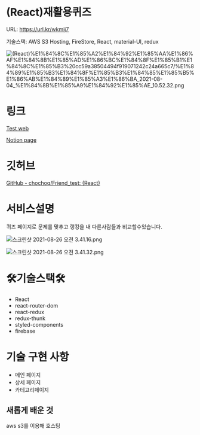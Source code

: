 # (React)재활용퀴즈

URL: https://url.kr/wkmij7

기술스택: AWS S3 Hosting, FireStore, React, material-UI, redux


![(React)%E1%84%8C%E1%85%A2%E1%84%92%E1%85%AA%E1%86%AF%E1%84%8B%E1%85%AD%E1%86%BC%E1%84%8F%E1%85%B1%E1%84%8C%E1%85%B3%20cc59a38504494f919071242c24a665c7/%E1%84%89%E1%85%B3%E1%84%8F%E1%85%B3%E1%84%85%E1%85%B5%E1%86%AB%E1%84%89%E1%85%A3%E1%86%BA_2021-08-04_%E1%84%8B%E1%85%A9%E1%84%92%E1%85%AE_10.52.32.png](https://persistent-fruit-85b.notion.site/image/https%3A%2F%2Fs3-us-west-2.amazonaws.com%2Fsecure.notion-static.com%2F78aa50b4-0d04-421a-a14d-ec02a5fe322e%2F%E1%84%89%E1%85%B3%E1%84%8F%E1%85%B3%E1%84%85%E1%85%B5%E1%86%AB%E1%84%89%E1%85%A3%E1%86%BA_2021-08-04_%E1%84%8B%E1%85%A9%E1%84%92%E1%85%AE_10.52.32.png?table=block&id=cc59a385-0449-4f91-9071-242c24a665c7&spaceId=a07b9679-e55c-4b34-ad51-a4e7fac6c83a&width=480&userId=&cache=v2)

# 링크

[Test web](https://url.kr/wkmij7)

[Notion page](https://persistent-fruit-85b.notion.site/React-3d70f92f1f5842f091e57966fad4a3c9)

# 깃허브

[GitHub - chochoq/Friend_test: (React)](https://github.com/chochoq/Friend_test)

# **서비스설명**

퀴즈 페이지로 문제를 맞추고 랭킹을 내 다른사람들과 비교할수있습니다.

![스크린샷 2021-08-26 오전 3.41.16.png](https://persistent-fruit-85b.notion.site/image/https%3A%2F%2Fs3-us-west-2.amazonaws.com%2Fsecure.notion-static.com%2Ffb0d7e1d-414a-4442-ac15-295650f04429%2F%E1%84%89%E1%85%B3%E1%84%8F%E1%85%B3%E1%84%85%E1%85%B5%E1%86%AB%E1%84%89%E1%85%A3%E1%86%BA_2021-08-26_%E1%84%8B%E1%85%A9%E1%84%8C%E1%85%A5%E1%86%AB_3.41.16.png?table=block&id=b7cc9680-0ce1-4057-896a-85772baf20ec&spaceId=a07b9679-e55c-4b34-ad51-a4e7fac6c83a&width=2090&userId=&cache=v2)

![스크린샷 2021-08-26 오전 3.41.32.png](https://persistent-fruit-85b.notion.site/image/https%3A%2F%2Fs3-us-west-2.amazonaws.com%2Fsecure.notion-static.com%2F5c4a980e-2fcb-499d-9fb7-efa2dd28c914%2F%E1%84%89%E1%85%B3%E1%84%8F%E1%85%B3%E1%84%85%E1%85%B5%E1%86%AB%E1%84%89%E1%85%A3%E1%86%BA_2021-08-26_%E1%84%8B%E1%85%A9%E1%84%8C%E1%85%A5%E1%86%AB_3.41.32.png?table=block&id=8530f4de-ce0d-4d98-8892-d53c972daac5&spaceId=a07b9679-e55c-4b34-ad51-a4e7fac6c83a&width=1760&userId=&cache=v2)

# 🛠기술스택🛠

- React
- react-router-dom
- react-redux
- redux-thunk
- styled-components
- firebase

# 기술 구현 사항

- 메인 페이지
- 상세 페이지
- 카테고리페이지

## 새롭게 배운 것

aws s3를 이용해 호스팅